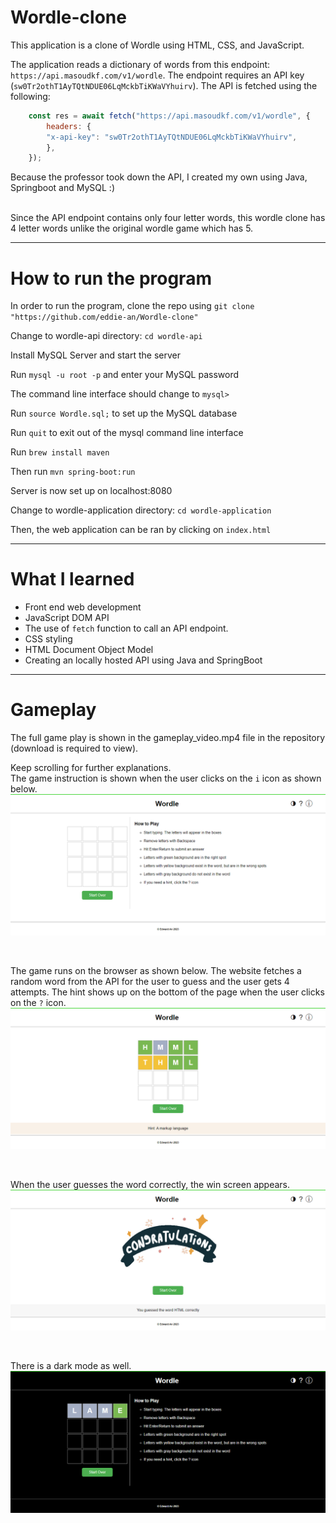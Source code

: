 # Wordle-clone
This application is a clone of Wordle using HTML, CSS, and JavaScript.

The application reads a dictionary of words from this endpoint: `https://api.masoudkf.com/v1/wordle`. The endpoint requires an API key
(`sw0Tr2othT1AyTQtNDUE06LqMckbTiKWaVYhuirv`). The API is fetched using the following:

```js
    const res = await fetch("https://api.masoudkf.com/v1/wordle", {
        headers: {
        "x-api-key": "sw0Tr2othT1AyTQtNDUE06LqMckbTiKWaVYhuirv",
        },
    });
  ```
  
Because the professor took down the API, I created my own using Java, Springboot and MySQL :)

<br>
Since the API endpoint contains only four letter words, this wordle clone has 4 letter words unlike the original wordle game which has 5.

---

# How to run the program
In order to run the program, clone the repo using `git clone "https://github.com/eddie-an/Wordle-clone"`

Change to wordle-api directory: `cd wordle-api`

Install MySQL Server and start the server

Run `mysql -u root -p` and enter your MySQL password

The command line interface should change to `mysql> `

Run `source Wordle.sql;` to set up the MySQL database

Run `quit` to exit out of the mysql command line interface

Run `brew install maven`

Then run `mvn spring-boot:run`

Server is now set up on localhost:8080

Change to wordle-application directory: `cd wordle-application`

Then, the web application can be ran by clicking on `index.html`

---

# What I learned
* Front end web development
* JavaScript DOM API
* The use of `fetch` function to call an API endpoint.
* CSS styling
* HTML Document Object Model
* Creating an locally hosted API using Java and SpringBoot

---
# Gameplay

The full game play is shown in the gameplay_video.mp4 file in the repository (download is required to view).

Keep scrolling for further explanations. 
<br>
The game instruction is shown when the user clicks on the `i` icon as shown below.
![How to play](how_to_play.png)

<br>

The game runs on the browser as shown below. The website fetches a random word from the API for the user to guess and the user gets 4 attempts.
The hint shows up on the bottom of the page when the user clicks on the `?` icon.
![gameplay](gameplay.png)

<br>

When the user guesses the word correctly, the win screen appears.
![win screen](win_screen.png)

<br>

There is a dark mode as well.
![dark mode](dark_mode.png)
